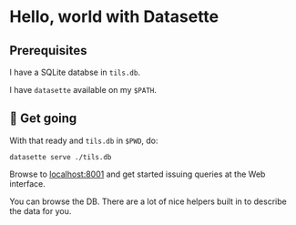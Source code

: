 # Hello, world with Datasette


## Prerequisites

I have a SQLite databse in `tils.db`. 

I have `datasette` available on my `$PATH`. 

## 🚀 Get going


With that ready and `tils.db` in `$PWD`, do:

```
datasette serve ./tils.db
```


Browse to [localhost:8001](http://localhost:8001) and get started issuing queries at the Web interface.


You can browse the DB. There are a lot of nice helpers built in to describe the data for you.  
 
